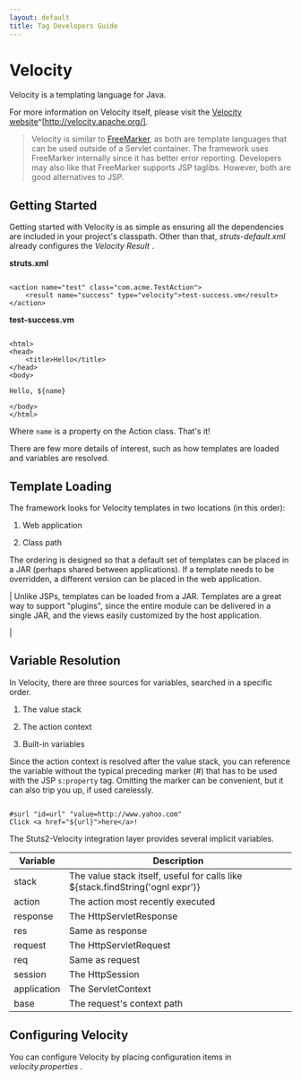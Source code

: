 ```yaml
---
layout: default
title: Tag Developers Guide
---
```


# Velocity

Velocity is a templating language for Java.

For more information on Velocity itself, please visit the [Velocity website](http://velocity.apache.org/)^[http://velocity.apache.org/].


> 

> 

> Velocity is similar to [FreeMarker](#PAGE_14078), as both are template languages that can be used outside of a Servlet container. The framework uses FreeMarker internally since it has better error reporting. Developers may also like that FreeMarker supports JSP taglibs. However, both are good alternatives to JSP.

> 

## Getting Started

Getting started with Velocity is as simple as ensuring all the dependencies are included in your project's classpath. Other than that, _struts-default.xml_  already configures the _Velocity Result_ .

**struts.xml**


~~~~~~~

<action name="test" class="com.acme.TestAction">
    <result name="success" type="velocity">test-success.vm</result>
</action>

~~~~~~~

**test-success.vm**


~~~~~~~

<html>
<head>
    <title>Hello</title>
</head>
<body>

Hello, ${name}

</body>
</html>

~~~~~~~

Where `name` is a property on the Action class. That's it!

There are few more details of interest, such as how templates are loaded and variables are resolved.

## Template Loading

The framework looks for Velocity templates in two locations (in this order):

1. Web application

2. Class path

The ordering is designed so that a default set of templates can be placed in a JAR (perhaps shared between applications). If a template needs to be overridden, a different version can be placed in the web application.



| Unlike JSPs, templates can be loaded from a JAR. Templates are a great way to support "plugins", since the entire module can be delivered in a single JAR, and the views easily customized by the host application.

| 

## Variable Resolution

In Velocity, there are three sources for variables, searched in a specific order.

1. The value stack

2. The action context

3. Built-in variables

Since the action context is resolved after the value stack, you can reference the variable without the typical preceding marker (#) that has to be used with the JSP `s:property` tag. Omitting the marker can be convenient, but it can also trip you up, if used carelessly.


~~~~~~~

#surl "id=url" "value=http://www.yahoo.com"
Click <a href="${url}">here</a>!

~~~~~~~

The Stuts2-Velocity integration layer provides several implicit variables.

| Variable | Description |
|----------|-------------|
| stack | The value stack itself, useful for calls like \${stack.findString('ognl expr')} |
| action | The action most recently executed |
| response | The HttpServletResponse |
| res | Same as response |
| request | The HttpServletRequest |
| req | Same as request |
| session | The HttpSession |
| application | The ServletContext |
| base | The request's context path |

## Configuring Velocity

You can configure Velocity by placing configuration items in _velocity.properties_ .

